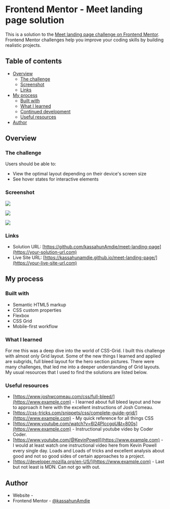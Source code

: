 # Frontend Mentor - Meet landing page solution

This is a solution to the [Meet landing page challenge on Frontend Mentor](https://www.frontendmentor.io/challenges/meet-landing-page-rbTDS6OUR). Frontend Mentor challenges help you improve your coding skills by building realistic projects. 

## Table of contents

- [Overview](#overview)
  - [The challenge](#the-challenge)
  - [Screenshot](#screenshot)
  - [Links](#links)
- [My process](#my-process)
  - [Built with](#built-with)
  - [What I learned](#what-i-learned)
  - [Continued development](#continued-development)
  - [Useful resources](#useful-resources)
- [Author](#author)


## Overview

### The challenge

Users should be able to:

- View the optimal layout depending on their device's screen size
- See hover states for interactive elements

### Screenshot

![](./screenshot.jpg)

![](./screenshotTablet.jpg)

![](./screenshotMobile.jpg)

### Links

- Solution URL: [https://github.com/kassahunAmdie/meet-landing-page](https://your-solution-url.com)
- Live Site URL: [https://kassahunamdie.github.io/meet-landing-page/](https://your-live-site-url.com)

## My process

### Built with

- Semantic HTML5 markup
- CSS custom properties
- Flexbox
- CSS Grid
- Mobile-first workflow


### What I learned

For me this was a deep dive into the world of CSS-Grid. I built this challenge with almost only Grid layout. Some of the new things I learned and applied are subgrids, full bleed layout for the hero section pictures. There were many challenges, that led me into a deeper understanding of Grid layouts. My usual resources that I used to find the solutions are listed below.


### Useful resources

- [https://www.joshwcomeau.com/css/full-bleed/](https://www.example.com) - I learned about full bleed layout and how to approach it here with the excellent instructions of Josh Comeau.
- [https://css-tricks.com/snippets/css/complete-guide-grid/](https://www.example.com) - My quick reference for all things CSS
- [https://www.youtube.com/watch?v=6l24PIccgqU&t=800s](https://www.example.com) - Instructional youtube video by Coder Coder. 
- [https://www.youtube.com/@KevinPowell](https://www.example.com) - I would at least watch one instructional video here from Kevin Powell every single day. Loads and Loads of tricks and excellent analysis about good and not so good sides of certain approaches to a project.
- [https://developer.mozilla.org/en-US/](https://www.example.com) - Last but not least is MDN. Can not go with out. 

## Author

- Website - [](https://www.your-site.com)
- Frontend Mentor - [@kassahunAmdie](https://www.frontendmentor.io/profile/yourusername)



